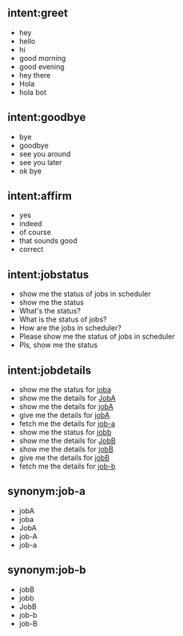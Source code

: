 ## intent:greet
- hey
- hello
- hi
- good morning
- good evening
- hey there
- Hola
- hola bot

## intent:goodbye
- bye
- goodbye
- see you around
- see you later
- ok bye

## intent:affirm
- yes
- indeed
- of course
- that sounds good
- correct

## intent:jobstatus
- show me the status of jobs in scheduler
- show me the status
- What's the status?
- What is the status of jobs?
- How are the jobs in scheduler?
- Please show me the status of jobs in scheduler
- Pls, show me the status

## intent:jobdetails
- show me the status for [joba](jobname:job-a)
- show me the details for [JobA](jobname:job-a)
- show me the details for [jobA](jobname:job-a)
- give me the details for [jobA](jobname:job-a)
- fetch me the details for [job-a](jobname:job-a)
- show me the status for [jobb](jobname:job-b)
- show me the details for [JobB](jobname:job-b)
- show me the details for [jobB](jobname:job-b)
- give me the details for [jobB](jobname:job-b)
- fetch me the details for [job-b](jobname:job-b)

## synonym:job-a
- jobA
- joba
- JobA
- job-A
- job-a

## synonym:job-b
- jobB
- jobb
- JobB
- job-b
- job-B
